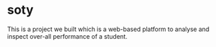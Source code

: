 # soty
This is a project we built which is a web-based platform to analyse and inspect over-all performance of a student.
